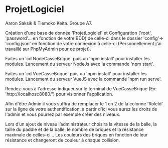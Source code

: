 # ProjetLogiciel
Aaron Saksik & Tiemoko Keita.
Groupe A7.


Création d'une base de donnée 'ProjetLogiciel' et Configuration ('root', 'password'... en fonction de votre BDD) de celle-ci dans le dossier 'config'-> 'config.json' en fonction de votre connexion à celle-ci (Personnellement j'ai travaillé sur PhpMyAdmin pour ce projet).

Faites un 'cd NodeCasseBrique' puis un 'npm install' pour installer les modules.
Lancement du serveur NodeJs avec la commande 'npm start'.

Faites un 'cd VueCasseBrique' puis un 'npm install' pour installer les modules.
Lancement du serveur VueJS avec la commande 'npm run serve'.

Rendez-vous à l'adresse indiquer sur le terminal de VueCasseBrique (Ex: 'http://localhost:8080/') pour visionner l'application.

Afin d'être Admin il vous suffira de remplacer le 1 en 2 de la colonne 'RoleId' sur la ligne de votre authentification, à partir d'ici vous aurez les droits de l'admin et vous pourrez par exemple créer des niveaux.

Lors d’un ajout de niveau l’administrateur choisira la vitesse de la balle, la taille du paddle et de la balle, le nombre de briques et la résistance maximale de celles-ci... Les couleurs des briques en fonction de leur résistance et changeront de couleur à chaque collision.
